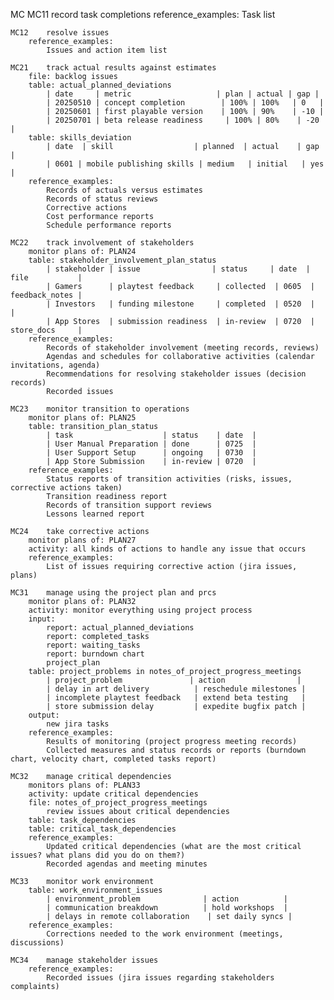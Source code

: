 MC
	MC11	record task completions
		reference_examples:
			Task list

	MC12	resolve issues
		reference_examples:
			Issues and action item list

	MC21	track actual results against estimates
		file: backlog issues
		table: actual_planned_deviations
			| date     | metric                   | plan | actual | gap |
			| 20250510 | concept completion        | 100% | 100%   | 0   |
			| 20250601 | first playable version    | 100% | 90%    | -10 |
			| 20250701 | beta release readiness     | 100% | 80%    | -20 |
		table: skills_deviation
			| date  | skill                  | planned  | actual    | gap |
			| 0601 | mobile publishing skills | medium   | initial   | yes |
		reference_examples:
			Records of actuals versus estimates
			Records of status reviews
			Corrective actions
			Cost performance reports
			Schedule performance reports

	MC22	track involvement of stakeholders
		monitor plans of: PLAN24
		table: stakeholder_involvement_plan_status
			| stakeholder | issue                | status     | date  | file           |
			| Gamers      | playtest feedback     | collected  | 0605  | feedback_notes |
			| Investors   | funding milestone     | completed  | 0520  |                |
			| App Stores  | submission readiness  | in-review  | 0720  | store_docs     |
		reference_examples:
			Records of stakeholder involvement (meeting records, reviews)
			Agendas and schedules for collaborative activities (calendar invitations, agenda)
			Recommendations for resolving stakeholder issues (decision records)
			Recorded issues

	MC23	monitor transition to operations
		monitor plans of: PLAN25
		table: transition_plan_status
			| task                    | status    | date  |
			| User Manual Preparation | done      | 0725  |
			| User Support Setup      | ongoing   | 0730  |
			| App Store Submission    | in-review | 0720  |
		reference_examples:
			Status reports of transition activities (risks, issues, corrective actions taken)
			Transition readiness report
			Records of transition support reviews
			Lessons learned report

	MC24	take corrective actions
		monitor plans of: PLAN27
		activity: all kinds of actions to handle any issue that occurs
		reference_examples:
			List of issues requiring corrective action (jira issues, plans)

	MC31	manage using the project plan and prcs
		monitor plans of: PLAN32
		activity: monitor everything using project process
		input:
			report: actual_planned_deviations
			report: completed_tasks
			report: waiting_tasks
			report: burndown chart
			project_plan
		table: project_problems in notes_of_project_progress_meetings
			| project_problem               | action                |
			| delay in art delivery          | reschedule milestones |
			| incomplete playtest feedback   | extend beta testing   |
			| store submission delay         | expedite bugfix patch |
		output:
			new jira tasks
		reference_examples:
			Results of monitoring (project progress meeting records)
			Collected measures and status records or reports (burndown chart, velocity chart, completed tasks report)

	MC32	manage critical dependencies
		monitors plans of: PLAN33
		activity: update critical dependencies
		file: notes_of_project_progress_meetings
			review issues about critical dependencies
		table: task_dependencies
		table: critical_task_dependencies
		reference_examples:
			Updated critical dependencies (what are the most critical issues? what plans did you do on them?)
			Recorded agendas and meeting minutes

	MC33	monitor work environment
		table: work_environment_issues
			| environment_problem              | action          |
			| communication breakdown          | hold workshops  |
			| delays in remote collaboration    | set daily syncs |
		reference_examples:
			Corrections needed to the work environment (meetings, discussions)

	MC34	manage stakeholder issues
		reference_examples:
			Recorded issues (jira issues regarding stakeholders complaints)